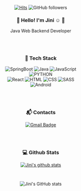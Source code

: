 <div align="center">

[![Hits](https://hits.seeyoufarm.com/api/count/incr/badge.svg?url=https%3A%2F%2Fgithub.com%2FJini-Eun&count_bg=%2379C83D&title_bg=%23555555&icon=&icon_color=%23E7E7E7&title=hits&edge_flat=false)](https://hits.seeyoufarm.com)
![GitHub followers](https://img.shields.io/github/followers/JiniEun?style=social)

### 👋 Hello! I'm Jini :relaxed: :smiling_face_with_three_hearts:

Java Web Backend Developer

<br/><br/>

### 🌱 Tech Stack

![SpringBoot](https://img.shields.io/badge/-SpringBoot-8BC34A?logo=springboot&logoColor=white&style=flat-square&logoHeight=50)
![Java](https://img.shields.io/badge/-Java-007396?logo=java&logoColor=white&style=flat-square&logoHeight=50)
![JavaScript](https://img.shields.io/badge/-JavaScript-F7DF1E?logo=javascript&logoColor=white&style=flat-square&logoHeight=50) <br/>
![PYTHON](https://img.shields.io/badge/-PYTHON-3776AB?logo=python&logoColor=white&style=flat-square&logoHeight=50) <br/>
![React](https://img.shields.io/badge/-React-61dafb?logo=react&logoColor=white&style=flat-square&logoHeight=50)
![HTML](https://img.shields.io/badge/-HTML-E34F26?logo=HTML5&logoColor=white&style=flat-square&logoHeight=50)
![CSS](https://img.shields.io/badge/-CSS-1572B6?logo=CSS3&logoColor=white&style=flat-square&logoHeight=50)
![SASS](https://img.shields.io/badge/-SASS-CD6799?logo=SASS&logoColor=white&style=flat-square&logoHeight=50) <br/>
![Android](https://img.shields.io/badge/-Android-3DDC84?logo=android&logoColor=white&style=flat-square&logoHeight=50)

<br/><br/>

### 📬 Contacts

[![Gmail Badge](https://img.shields.io/badge/Gmail-d14836?style=flat-square&logo=Gmail&logoColor=white&link=mailto:julietjin94@gmail.com)](mailto:julietjin94@gmail.com)

<br/><br/>

### 💻 Github Stats

[![Jini's github stats](https://github-readme-stats.vercel.app/api?username=JiniEun&show_icons=true&theme=dracula)](https://github.com/JiniEun/)

<br/>

![Jini's GitHub stats](https://github-readme-stats.vercel.app/api/top-langs?username=JiniEun&show_icons=true&theme=dracula&layout=compact)
</div>
<!--
**Jini-Eun/Jini-Eun** is a ✨ _special_ ✨ repository because its `README.md` (this file) appears on your GitHub profile.

Here are some ideas to get you started:

- 🔭 I’m currently working on ...
- 🌱 I’m currently learning ...
- 👯 I’m looking to collaborate on ...
- 🤔 I’m looking for help with ...
- 💬 Ask me about ...
- 📫 How to reach me: ...
- 😄 Pronouns: ...
- ⚡ Fun fact: ...
![JavaScript](https://img.shields.io/badge/-JavaScript-orange?logo=javascript&logoColor=white&style=flat-square)
![JavaScript](https://img.shields.io/badge/JavaScript-%E2%98%85%E2%98%85%E2%98%85%E2%98%86%E2%98%86-yellow?logo=javascript)
-->
